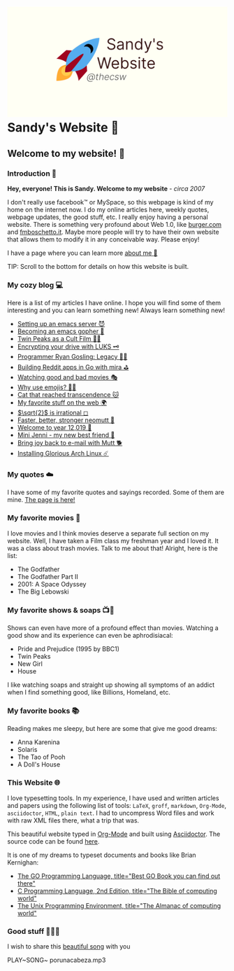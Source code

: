 ![preview](./preview.png)
Sandy\'s Website 🚀
==================

Welcome to my website! 🌷
------------------------

### Introduction 🛀

**Hey, everyone! This is Sandy. Welcome to my website** - *circa 2007*

I don\'t really use facebook™ or MySpace, so this webpage is kind of my
home on the internet now. I do my online articles here, weekly quotes,
webpage updates, the good stuff, etc. I really enjoy having a personal
website. There is something very profound about Web 1.0, like
[burger.com](http://burger.com) and
[fmboschetto.it](http://fmboschetto.it). Maybe more people will try to
have their own website that allows them to modify it in any conceivable
way. Please enjoy!

I have a page where you can learn more [about me 🤔](./aboutme)

TIP: Scroll to the bottom for details on how this website is built.

### My cozy blog 💻

Here is a list of my articles I have online. I hope you will find some
of them interesting and you can learn something new! Always learn
something new!

-   [Setting up an emacs server 😈](./articles/emacsd)
-   [Becoming an emacs gopher 🐗](./articles/go-emacs)
-   [Twin Peaks as a Cult Film 🌲🌲](./articles/twin-peaks)
-   [Encrypting your drive with LUKS 🗝](./articles/encrypting_usb)
-   [Programmer Ryan Gosling: Legacy 👨‍💻](./articles/ryan_codes)
-   [Building Reddit apps in Go with mira ⛳](./articles/mira_reddit)
-   [Watching good and bad movies 🎭](./articles/good_bad_movies)
-   [Why use emojis? 🎷🕺](./articles/why_use_emojis)
-   [Cat that reached transcendence
    🐱](./articles/quick_dirty_js/exercise3)
-   [My favorite stuff on the web 🌍](./articles/best_web)
-   [$\sqrt{2}$ is irrational ◻](./articles/sqrt2irrational)
-   [Faster, better, stronger neomutt 🐩](./articles/better_mutt/)
-   [Welcome to year 12,019 📅](./articles/year_12019/)
-   [Mini Jenni - my new best friend 🏮](./articles/mini_jenni/)
-   [Bring joy back to e-mail with Mutt 🐕](./articles/using_mutt/)
-   [Installing Glorious Arch Linux ☄️](./articles/installing_arch/)

### My quotes ☁️

I have some of my favorite quotes and sayings recorded. Some of them are
mine. [The page is here!](./quotes)

### My favorite movies 🎥

I love movies and I think movies deserve a separate full section on my
website. Well, I have taken a Film class my freshman year and I loved
it. It was a class about trash movies. Talk to me about that! Alright,
here is the list:

-   The Godfather
-   The Godfather Part II
-   2001: A Space Odyssey
-   The Big Lebowski

### My favorite shows & soaps 📺🧼

Shows can even have more of a profound effect than movies. Watching a
good show and its experience can even be aphrodisiacal:

-   Pride and Prejudice (1995 by BBC1)
-   Twin Peaks
-   New Girl
-   House

I like watching soaps and straight up showing all symptoms of an addict
when I find something good, like Billions, Homeland, etc.

### My favorite books 📚

Reading makes me sleepy, but here are some that give me good dreams:

-   Anna Karenina
-   Solaris
-   The Tao of Pooh
-   A Doll\'s House

### This Website 🌐

I love typesetting tools. In my experience, I have used and written
articles and papers using the following list of tools: `LaTeX`, `groff`,
`markdown`, `Org-Mode`, `asciidoctor`, `HTML`, `plain text`. I had to
uncompress Word files and work with raw XML files there, what a trip
that was.

This beautiful website typed in [Org-Mode](https://orgmode.org/) and
built using [Asciidoctor](http://asciidoctor.org). The source code can
be found [here](https://github.com/thecsw/thecsw.github.io).

It is one of my dreams to typeset documents and books like Brian
Kernighan:

-   [The GO Programming Language, title=\"Best GO Book you can find out
    there\"](https://www.amazon.com/Programming-Language-Addison-Wesley-Professional-Computing/dp/0134190440/ref=sr_1_1?keywords=The+go+programming+languagu&qid=1556766950&s=gateway&sr=8-1-spell)
-   [C Programming Language, 2nd Edition, title=\"The Bible of computing
    world\"](https://www.amazon.com/Programming-Language-2nd-Brian-Kernighan/dp/0131103628/ref=sr_1_2?crid=3CGWLG27VTZ18&keywords=the+c+programming+language+2nd+edition&qid=1556952161&s=gateway&sprefix=The+c+program%252Caps%252C182&sr=8-2)
-   [The Unix Programming Environment, title=\"The Almanac of computing
    world\"](https://www.amazon.com/gp/product/013937681X/ref=dbs_a_def_rwt_hsch_vapi_taft_p1_i5)

### Good stuff 💃💃💃

I wish to share this [beautiful
song](https://en.wikipedia.org/wiki/Por_una_Cabeza) with you

PLAY~SONG~ porunacabeza.mp3
